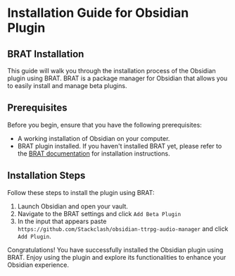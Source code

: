 # Installation Guide for Obsidian Plugin

## BRAT Installation

This guide will walk you through the installation process of the Obsidian plugin using BRAT. BRAT is a package manager for Obsidian that allows you to easily install and manage beta plugins.

## Prerequisites
Before you begin, ensure that you have the following prerequisites:
- A working installation of Obsidian on your computer.
- BRAT plugin installed. If you haven't installed BRAT yet, please refer to the [BRAT documentation](https://tfthacker.com/BRAT) for installation instructions.

## Installation Steps
Follow these steps to install the plugin using BRAT:

1. Launch Obsidian and open your vault.
2. Navigate to the BRAT settings and click `Add Beta Plugin`
3. In the input that appears paste `https://github.com/Stackclash/obsidian-ttrpg-audio-manager` and click `Add Plugin`.

Congratulations! You have successfully installed the Obsidian plugin using BRAT. Enjoy using the plugin and explore its functionalities to enhance your Obsidian experience.
